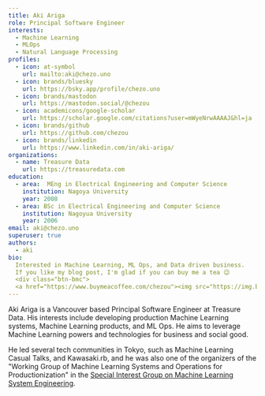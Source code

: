 ```yaml
---
title: Aki Ariga
role: Principal Software Engineer
interests:
  - Machine Learning
  - MLOps
  - Natural Language Processing
profiles:
  - icon: at-symbol
    url: mailto:aki@chezo.uno
  - icon: brands/bluesky
    url: https://bsky.app/profile/chezo.uno
  - icon: brands/mastodon
    url: https://mastodon.social/@chezou
  - icon: academicons/google-scholar
    url: https://scholar.google.com/citations?user=mWyeNrwAAAAJ&hl=ja
  - icon: brands/github
    url: https://github.com/chezou
  - icon: brands/linkedin
    url: https://www.linkedin.com/in/aki-ariga/
organizations:
  - name: Treasure Data
    url: https://treasuredata.com
education:
  - area:  MEng in Electrical Engineering and Computer Science
    institution: Nagoya University
    year: 2008
  - area: BSc in Electrical Engineering and Computer Science
    institution: Nagoyua University
    year: 2006
email: aki@chezo.uno
superuser: true
authors:
  - aki
bio:
  Interested in Machine Learning, ML Ops, and Data driven business.
  If you like my blog post, I'm glad if you can buy me a tea 😉
  <div class="btn-bmc">
  <a href="https://www.buymeacoffee.com/chezou"><img src="https://img.buymeacoffee.com/button-api/?text=Buy me a tea&emoji=🍵&slug=chezou&button_colour=5F7FFF&font_colour=ffffff&font_family=Lato&outline_colour=000000&coffee_colour=FFDD00" /></a></div>
---
```


Aki Ariga is a Vancouver based Principal Software Engineer at Treasure Data. His interests include developing production Machine Learning systems, Machine Learning products, and ML Ops. He aims to leverage Machine Learning powers and technologies for business and social good.

He led several tech communities in Tokyo, such as Machine Learning Casual Talks, and Kawasaki.rb, and he was also one of the organizers of the "Working Group of Machine Learning Systems and Operations for Productionization" in the [Special Interest Group on Machine Learning System Engineering](https://sites.google.com/view/sig-mlse).
